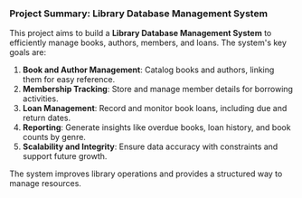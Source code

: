 ### Project Summary: Library Database Management System

This project aims to build a **Library Database Management System** to efficiently manage books, authors, members, and loans. The system's key goals are:

1. **Book and Author Management**: Catalog books and authors, linking them for easy reference.
2. **Membership Tracking**: Store and manage member details for borrowing activities.
3. **Loan Management**: Record and monitor book loans, including due and return dates.
4. **Reporting**: Generate insights like overdue books, loan history, and book counts by genre.
5. **Scalability and Integrity**: Ensure data accuracy with constraints and support future growth.

The system improves library operations and provides a structured way to manage resources.
